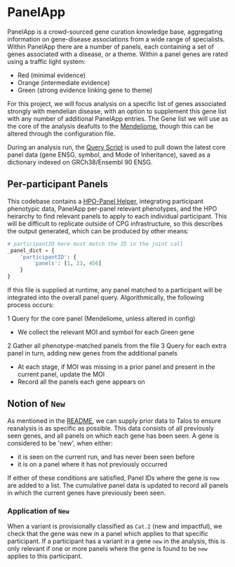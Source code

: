# PanelApp

PanelApp is a crowd-sourced gene curation knowledge base, aggregating information on gene-disease associations from a
wide range of specialists. Within PanelApp there are a number of panels, each containing a set of genes associated with
a disease, or a theme. Within a panel genes are rated using a traffic light system:

* Red (minimal evidence)
* Orange (intermediate evidence)
* Green (strong evidence linking gene to theme)

For this project, we will focus analysis on a specific list of genes associated strongly with mendelian disease, with an
option to supplement this gene list with any number of additional PanelApp entries. The Gene list we will use as the
core of the analysis deafults to the [Mendeliome](https://panelapp.agha.umccr.org/panels/137/), though this can be
altered through the configuration file.

During an analysis run, the [Query Script](../reanalysis/query_panelapp.py) is used to pull down the latest core panel
data (gene ENSG, symbol, and Mode of Inheritance), saved as a dictionary indexed on GRCh38/Ensembl 90 ENSG.

## Per-participant Panels

This codebase contains a [HPO-Panel Helper](../helpers/hpo_panel_matching.py), integrating participant phenotypic data,
PanelApp per-panel relevant phenotypes, and the HPO heirarchy to find relevant panels to apply to each individual
participant. This will be difficult to replicate outside of CPG infrastructure, so this describes the output generated,
which can be produced by other means:

```python
# participantID here must match the ID in the joint call
_panel_dict = {
    'participantID': {
        'panels': [1, 23, 456]
    }
}
```

If this file is supplied at runtime, any panel matched to a participant will be integrated into the overall panel query.
Algorithmically, the following process occurs:

1 Query for the core panel (Mendeliome, unless altered in config)

* We collect the relevant MOI and symbol for each Green gene

2 Gather all phenotype-matched panels from the file
3 Query for each extra panel in turn, adding new genes from the additional panels

* At each stage, if MOI was missing in a prior panel and present in the current panel, update the MOI
* Record all the panels each gene appears on

## Notion of `New`

As mentioned in the [README](../README.md#gene-panelroi), we can supply prior data to Talos to ensure reanalysis is as
specific as possible. This data consists of all previously seen genes, and all panels on which each gene has been seen.
A gene is considered to be 'new', when either:

* it is seen on the current run, and has never been seen before
* it is on a panel where it has not previously occurred

If either of these conditions are satisfied, Panel IDs where the gene is `new` are added to a list. The cumulative panel
data is updated to record all panels in which the current genes have previously been seen.

### Application of `New`

When a variant is provisionally classified as `Cat.2` (new and impactful), we check that the gene was new in a panel
which applies to that specific participant. If a participant has a variant in a gene `new` in the analysis, this is only
relevant if one or more panels where the gene is found to be `new` applies to this participant.
